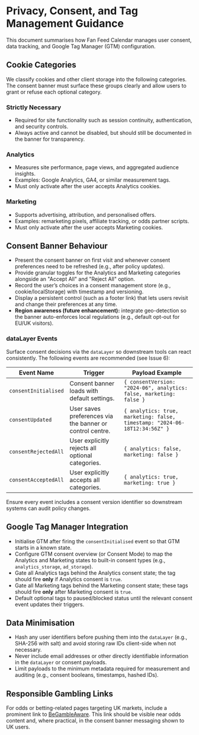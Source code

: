 # Privacy, Consent, and Tag Management Guidance

This document summarises how Fan Feed Calendar manages user consent, data tracking, and Google Tag Manager (GTM) configuration.

## Cookie Categories

We classify cookies and other client storage into the following categories. The consent banner must surface these groups clearly and allow users to grant or refuse each optional category.

### Strictly Necessary
- Required for site functionality such as session continuity, authentication, and security controls.
- Always active and cannot be disabled, but should still be documented in the banner for transparency.

### Analytics
- Measures site performance, page views, and aggregated audience insights.
- Examples: Google Analytics, GA4, or similar measurement tags.
- Must only activate after the user accepts Analytics cookies.

### Marketing
- Supports advertising, attribution, and personalised offers.
- Examples: remarketing pixels, affiliate tracking, or odds partner scripts.
- Must only activate after the user accepts Marketing cookies.

## Consent Banner Behaviour

- Present the consent banner on first visit and whenever consent preferences need to be refreshed (e.g., after policy updates).
- Provide granular toggles for the Analytics and Marketing categories alongside an "Accept All" and "Reject All" option.
- Record the user’s choices in a consent management store (e.g., cookie/localStorage) with timestamp and versioning.
- Display a persistent control (such as a footer link) that lets users revisit and change their preferences at any time.
- **Region awareness (future enhancement):** integrate geo-detection so the banner auto-enforces local regulations (e.g., default opt-out for EU/UK visitors).

### dataLayer Events

Surface consent decisions via the `dataLayer` so downstream tools can react consistently. The following events are recommended (see Issue 6):

| Event Name | Trigger | Payload Example |
|------------|---------|-----------------|
| `consentInitialised` | Consent banner loads with default settings. | `{ consentVersion: "2024-06", analytics: false, marketing: false }` |
| `consentUpdated` | User saves preferences via the banner or control centre. | `{ analytics: true, marketing: false, timestamp: "2024-06-18T12:34:56Z" }` |
| `consentRejectedAll` | User explicitly rejects all optional categories. | `{ analytics: false, marketing: false }` |
| `consentAcceptedAll` | User explicitly accepts all categories. | `{ analytics: true, marketing: true }` |

Ensure every event includes a consent version identifier so downstream systems can audit policy changes.

## Google Tag Manager Integration

- Initialise GTM after firing the `consentInitialised` event so that GTM starts in a known state.
- Configure GTM consent overview (or Consent Mode) to map the Analytics and Marketing states to built-in consent types (e.g., `analytics_storage`, `ad_storage`).
- Gate all Analytics tags behind the Analytics consent state; the tag should fire **only** if Analytics consent is `true`.
- Gate all Marketing tags behind the Marketing consent state; these tags should fire **only** after Marketing consent is `true`.
- Default optional tags to paused/blocked status until the relevant consent event updates their triggers.

## Data Minimisation

- Hash any user identifiers before pushing them into the `dataLayer` (e.g., SHA-256 with salt) and avoid storing raw IDs client-side when not necessary.
- Never include email addresses or other directly identifiable information in the `dataLayer` or consent payloads.
- Limit payloads to the minimum metadata required for measurement and auditing (e.g., consent booleans, timestamps, hashed IDs).

## Responsible Gambling Links

For odds or betting-related pages targeting UK markets, include a prominent link to [BeGambleAware](https://www.begambleaware.org/). This link should be visible near odds content and, where practical, in the consent banner messaging shown to UK users.

